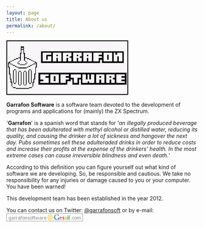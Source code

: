 ```yaml
---
layout: page
title: About us
permalink: /about/
---
```


![alt text](https://raw.githubusercontent.com/garrafonsoft/garrafonsoft.github.io/master/images/GarrafonSoftwareLogo.png "Garrafon Software Logo")

**Garrafon Software** is a software team devoted to the development of programs and applications for (mainly) the ZX Spectrum.

'**Garrafon**' is a spanish word that stands for '*an illegally produced beverage that has been adulterated with methyl alcohol or distilled water, reducing its quality, and causing the drinker a lot of sickness and hangover the next day. Pubs sometimes sell these adulteraded drinks in order to reduce costs and increase their profits at the expense of the drinkers' health. In the most extreme cases can cause irreversible blindness and even death.*'

According to this definition you can figure yourself out what kind of software we are developing. So, be responsible and cautious. We take no responsibility for any injuries or damage caused to you or your computer. You have been warned!

This development team has been established in the year 2012.

You can contact us on Twitter: [@garrafonsoft](https://twitter.com/garrafonsoft) or by e-mail: ![alt text](https://raw.githubusercontent.com/garrafonsoft/garrafonsoft.github.io/master/images/gs_gmail_com.png "E-Mail")
